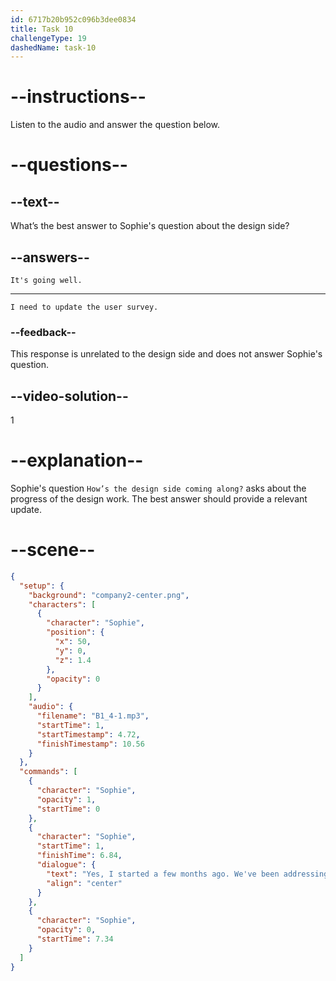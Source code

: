 ```yaml
---
id: 6717b20b952c096b3dee0834
title: Task 10
challengeType: 19
dashedName: task-10
---
```


<!-- (audio) Sophie: Yes, I started a few months ago. We've been addressing the feedback from our last user survey. How’s the design side coming along? -->

<!-- SPEAKING --> 

# --instructions--

Listen to the audio and answer the question below.

# --questions--

## --text--

What’s the best answer to Sophie's question about the design side?

## --answers--

`It's going well.`

---

`I need to update the user survey.`

### --feedback--

This response is unrelated to the design side and does not answer Sophie's question.

## --video-solution--

1

# --explanation--

Sophie's question `How’s the design side coming along?` asks about the progress of the design work. The best answer should provide a relevant update.

# --scene--

```json
{
  "setup": {
    "background": "company2-center.png",
    "characters": [
      {
        "character": "Sophie",
        "position": {
          "x": 50,
          "y": 0,
          "z": 1.4
        },
        "opacity": 0
      }
    ],
    "audio": {
      "filename": "B1_4-1.mp3",
      "startTime": 1,
      "startTimestamp": 4.72,
      "finishTimestamp": 10.56
    }
  },
  "commands": [
    {
      "character": "Sophie",
      "opacity": 1,
      "startTime": 0
    },
    {
      "character": "Sophie",
      "startTime": 1,
      "finishTime": 6.84,
      "dialogue": {
        "text": "Yes, I started a few months ago. We've been addressing the feedback from our last user survey. How's the design side coming along?",
        "align": "center"
      }
    },
    {
      "character": "Sophie",
      "opacity": 0,
      "startTime": 7.34
    }
  ]
}
```
